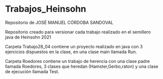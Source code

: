 # Trabajos_Heinsohn

Repositorio de JOSÉ MANUEL CÓRDOBA SANDOVAL

Repositorio creado para versionar cada trabajo realizado en el semillero java de Heinsohn 2021

Carpeta Trabajo28_04 contiene un proyecto realizado en java con 3 ejercicios dispuestos en la clase, en una clase main llamada Run.

Carpeta Roedores contiene un trabajo de herencia con una clase padre llamada Roedores, 3 clases que heredan (Hamster,Gerbo,raton) y una clase de ejecución llamada Test.
